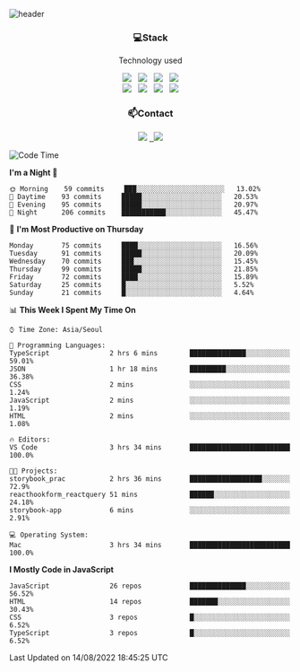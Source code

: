 ![header](https://capsule-render.vercel.app/api?type=waving&color=gradient&height=200&text=Che-ri&fontAlign=70&fontAlignY=40&animation=twinkling)

<h3 align="center">💻Stack</h3>
<p align="center">Technology used</p>
<div align="center"><img src="https://img.shields.io/badge/HTML5-e74c3c?style=flat-square&logo=HTML5&logoColor=white"></img> &nbsp <img src="https://img.shields.io/badge/CSS3-0A84FF?style=flat-square&logo=CSS3&logoColor=white"></img> &nbsp <img src="https://img.shields.io/badge/tailwind%2Dcss-06B6D4?style=flat-square&logo=tailwindcss&logoColor=white"/></a> &nbsp <img src="https://img.shields.io/badge/styled%2Dcomponents-DB7093?style=flat-square&logo=styled%2Dcomponents&logoColor=white"/></a>
<br><img src="https://img.shields.io/badge/JavaScript-FFCD11?style=flat-square&logo=JavaScript&logoColor=white"></img> &nbsp <img src="https://img.shields.io/badge/React-00BCF6?style=flat-square&logo=React&logoColor=white"></img> &nbsp <img src="https://img.shields.io/badge/Redux-764ABC?style=flat-square&logo=Redux&logoColor=white"/> &nbsp <img src="https://img.shields.io/badge/Zustand-582D3E?style=flat-square&logo=Zustand&logoColor=white"/></a></div> 

<h3 align="center">📫Contact</h3>
<div align="center"><a href="https://cheri.tistory.com/"><img src="https://img.shields.io/badge/Cheri-AD29B6?style=flat-square&logo=Tidal&logoColor=white"/></a> <a href="rnjs1135@gmail.com"> &nbsp <img src="https://img.shields.io/badge/Gmail-EA4335?style=flat-square&logo=Gmail&logoColor=white"/></a></div>

<!--START_SECTION:waka-->
![Code Time](http://img.shields.io/badge/Code%20Time-1%2C507%20hrs%2035%20mins-blue)

**I'm a Night 🦉** 

```text
🌞 Morning    59 commits     ███░░░░░░░░░░░░░░░░░░░░░░   13.02% 
🌆 Daytime    93 commits     █████░░░░░░░░░░░░░░░░░░░░   20.53% 
🌃 Evening    95 commits     █████░░░░░░░░░░░░░░░░░░░░   20.97% 
🌙 Night      206 commits    ███████████░░░░░░░░░░░░░░   45.47%

```
📅 **I'm Most Productive on Thursday** 

```text
Monday       75 commits     ████░░░░░░░░░░░░░░░░░░░░░   16.56% 
Tuesday      91 commits     █████░░░░░░░░░░░░░░░░░░░░   20.09% 
Wednesday    70 commits     ███░░░░░░░░░░░░░░░░░░░░░░   15.45% 
Thursday     99 commits     █████░░░░░░░░░░░░░░░░░░░░   21.85% 
Friday       72 commits     ████░░░░░░░░░░░░░░░░░░░░░   15.89% 
Saturday     25 commits     █░░░░░░░░░░░░░░░░░░░░░░░░   5.52% 
Sunday       21 commits     █░░░░░░░░░░░░░░░░░░░░░░░░   4.64%

```


📊 **This Week I Spent My Time On** 

```text
⌚︎ Time Zone: Asia/Seoul

💬 Programming Languages: 
TypeScript               2 hrs 6 mins        ██████████████░░░░░░░░░░░   59.01% 
JSON                     1 hr 18 mins        █████████░░░░░░░░░░░░░░░░   36.38% 
CSS                      2 mins              ░░░░░░░░░░░░░░░░░░░░░░░░░   1.24% 
JavaScript               2 mins              ░░░░░░░░░░░░░░░░░░░░░░░░░   1.19% 
HTML                     2 mins              ░░░░░░░░░░░░░░░░░░░░░░░░░   1.08%

🔥 Editors: 
VS Code                  3 hrs 34 mins       █████████████████████████   100.0%

🐱‍💻 Projects: 
storybook_prac           2 hrs 36 mins       ██████████████████░░░░░░░   72.9% 
reacthookform_reactquery 51 mins             ██████░░░░░░░░░░░░░░░░░░░   24.18% 
storybook-app            6 mins              ░░░░░░░░░░░░░░░░░░░░░░░░░   2.91%

💻 Operating System: 
Mac                      3 hrs 34 mins       █████████████████████████   100.0%

```

**I Mostly Code in JavaScript** 

```text
JavaScript               26 repos            ██████████████░░░░░░░░░░░   56.52% 
HTML                     14 repos            ███████░░░░░░░░░░░░░░░░░░   30.43% 
CSS                      3 repos             █░░░░░░░░░░░░░░░░░░░░░░░░   6.52% 
TypeScript               3 repos             █░░░░░░░░░░░░░░░░░░░░░░░░   6.52%

```



 Last Updated on 14/08/2022 18:45:25 UTC
<!--END_SECTION:waka-->
